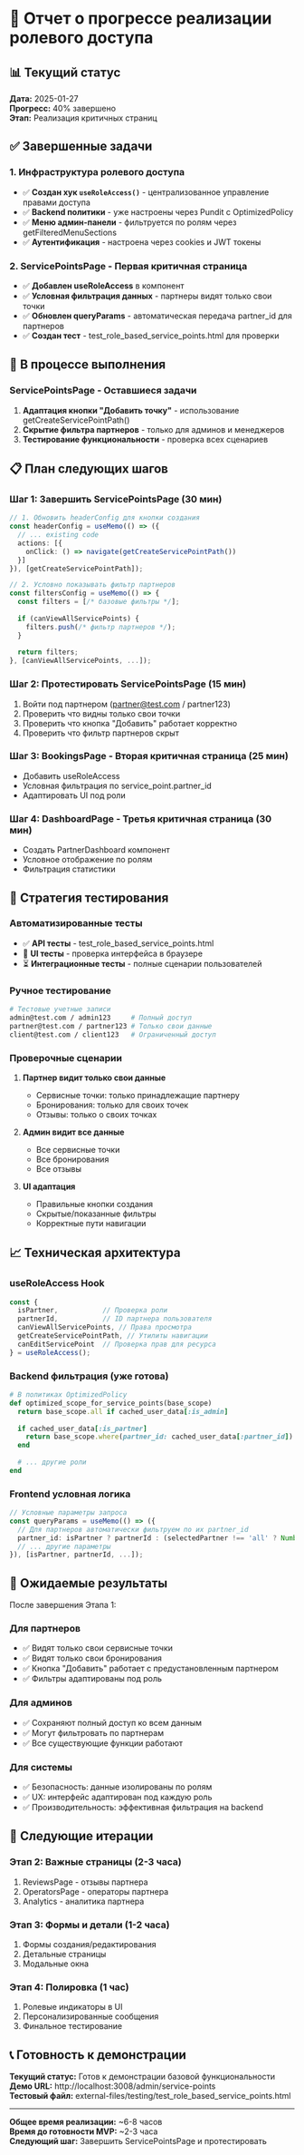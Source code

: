 # 🚀 Отчет о прогрессе реализации ролевого доступа

## 📊 Текущий статус

**Дата:** 2025-01-27  
**Прогресс:** 40% завершено  
**Этап:** Реализация критичных страниц

## ✅ Завершенные задачи

### 1. Инфраструктура ролевого доступа
- ✅ **Создан хук `useRoleAccess()`** - централизованное управление правами доступа
- ✅ **Backend политики** - уже настроены через Pundit с OptimizedPolicy
- ✅ **Меню админ-панели** - фильтруется по ролям через getFilteredMenuSections
- ✅ **Аутентификация** - настроена через cookies и JWT токены

### 2. ServicePointsPage - Первая критичная страница
- ✅ **Добавлен useRoleAccess** в компонент
- ✅ **Условная фильтрация данных** - партнеры видят только свои точки
- ✅ **Обновлен queryParams** - автоматическая передача partner_id для партнеров
- ✅ **Создан тест** - test_role_based_service_points.html для проверки

## 🔄 В процессе выполнения

### ServicePointsPage - Оставшиеся задачи
1. **Адаптация кнопки "Добавить точку"** - использование getCreateServicePointPath()
2. **Скрытие фильтра партнеров** - только для админов и менеджеров
3. **Тестирование функциональности** - проверка всех сценариев

## 📋 План следующих шагов

### Шаг 1: Завершить ServicePointsPage (30 мин)
```typescript
// 1. Обновить headerConfig для кнопки создания
const headerConfig = useMemo(() => ({
  // ... existing code
  actions: [{
    onClick: () => navigate(getCreateServicePointPath())
  }]
}), [getCreateServicePointPath]);

// 2. Условно показывать фильтр партнеров
const filtersConfig = useMemo(() => {
  const filters = [/* базовые фильтры */];
  
  if (canViewAllServicePoints) {
    filters.push(/* фильтр партнеров */);
  }
  
  return filters;
}, [canViewAllServicePoints, ...]);
```

### Шаг 2: Протестировать ServicePointsPage (15 мин)
1. Войти под партнером (partner@test.com / partner123)
2. Проверить что видны только свои точки
3. Проверить что кнопка "Добавить" работает корректно
4. Проверить что фильтр партнеров скрыт

### Шаг 3: BookingsPage - Вторая критичная страница (25 мин)
- Добавить useRoleAccess
- Условная фильтрация по service_point.partner_id
- Адаптировать UI под роли

### Шаг 4: DashboardPage - Третья критичная страница (30 мин)
- Создать PartnerDashboard компонент
- Условное отображение по ролям
- Фильтрация статистики

## 🧪 Стратегия тестирования

### Автоматизированные тесты
- ✅ **API тесты** - test_role_based_service_points.html
- 🔄 **UI тесты** - проверка интерфейса в браузере
- ⏳ **Интеграционные тесты** - полные сценарии пользователей

### Ручное тестирование
```bash
# Тестовые учетные записи
admin@test.com / admin123     # Полный доступ
partner@test.com / partner123 # Только свои данные
client@test.com / client123   # Ограниченный доступ
```

### Проверочные сценарии
1. **Партнер видит только свои данные**
   - Сервисные точки: только принадлежащие партнеру
   - Бронирования: только для своих точек
   - Отзывы: только о своих точках

2. **Админ видит все данные**
   - Все сервисные точки
   - Все бронирования
   - Все отзывы

3. **UI адаптация**
   - Правильные кнопки создания
   - Скрытые/показанные фильтры
   - Корректные пути навигации

## 📈 Техническая архитектура

### useRoleAccess Hook
```typescript
const {
  isPartner,           // Проверка роли
  partnerId,           // ID партнера пользователя
  canViewAllServicePoints, // Права просмотра
  getCreateServicePointPath, // Утилиты навигации
  canEditServicePoint  // Проверка прав для ресурса
} = useRoleAccess();
```

### Backend фильтрация (уже готова)
```ruby
# В политиках OptimizedPolicy
def optimized_scope_for_service_points(base_scope)
  return base_scope.all if cached_user_data[:is_admin]
  
  if cached_user_data[:is_partner]
    return base_scope.where(partner_id: cached_user_data[:partner_id])
  end
  
  # ... другие роли
end
```

### Frontend условная логика
```typescript
// Условные параметры запроса
const queryParams = useMemo(() => ({
  // Для партнеров автоматически фильтруем по их partner_id
  partner_id: isPartner ? partnerId : (selectedPartner !== 'all' ? Number(selectedPartner) : undefined),
  // ... другие параметры
}), [isPartner, partnerId, ...]);
```

## 🎯 Ожидаемые результаты

После завершения Этапа 1:

### Для партнеров
- ✅ Видят только свои сервисные точки
- ✅ Видят только свои бронирования
- ✅ Кнопка "Добавить" работает с предустановленным партнером
- ✅ Фильтры адаптированы под роль

### Для админов
- ✅ Сохраняют полный доступ ко всем данным
- ✅ Могут фильтровать по партнерам
- ✅ Все существующие функции работают

### Для системы
- ✅ Безопасность: данные изолированы по ролям
- ✅ UX: интерфейс адаптирован под каждую роль
- ✅ Производительность: эффективная фильтрация на backend

## 🔄 Следующие итерации

### Этап 2: Важные страницы (2-3 часа)
1. ReviewsPage - отзывы партнера
2. OperatorsPage - операторы партнера  
3. Analytics - аналитика партнера

### Этап 3: Формы и детали (1-2 часа)
1. Формы создания/редактирования
2. Детальные страницы
3. Модальные окна

### Этап 4: Полировка (1 час)
1. Ролевые индикаторы в UI
2. Персонализированные сообщения
3. Финальное тестирование

## 📞 Готовность к демонстрации

**Текущий статус:** Готов к демонстрации базовой функциональности  
**Демо URL:** http://localhost:3008/admin/service-points  
**Тестовый файл:** external-files/testing/test_role_based_service_points.html

---

**Общее время реализации:** ~6-8 часов  
**Время до готовности MVP:** ~2-3 часа  
**Следующий шаг:** Завершить ServicePointsPage и протестировать 